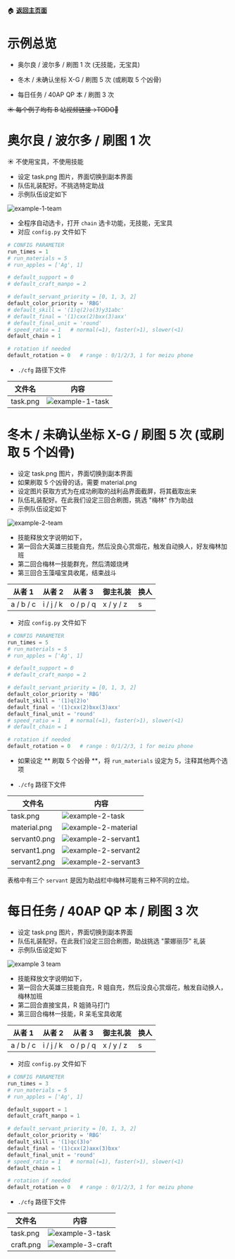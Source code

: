 :house: **[返回主页面](https://github.com/airbirdx/fgo-auto-run)**

# 示例总览

* 奥尔良 / 波尔多 / 刷图 1 次 (无技能，无宝具)

* 冬木 / 未确认坐标 X-G / 刷图 5 次 (或刷取 5 个凶骨)

* 每日任务 / 40AP QP 本 / 刷图 3 次

~~☀️ 每个例子均有 B 站视频链接→TODO🌌~~

# 奥尔良 / 波尔多 / 刷图 1 次

:sunny: 不使用宝具，不使用技能

* 设定 task.png 图片，界面切换到副本界面
* 队伍礼装配好。不挑选特定助战
* 示例队伍设定如下

![example-1-team](https://github.com/airbirdx/fgo-auto-run/blob/master/wiki/media/ex1_team.png)

* 全程序自动选卡，打开 `chain` 选卡功能，无技能，无宝具
* 对应 `config.py` 文件如下

```python
# CONFIG PARAMETER
run_times = 1
# run_materials = 5
# run_apples = ['Ag', 1]

# default_support = 0
# default_craft_manpo = 2

# default_servant_priority = [0, 1, 3, 2]
default_color_priority = 'RBG'
# default_skill = '(1)q(2)o(3)y31abc'
# default_final = '(1)cxx(2)bxx(3)axx'
# default_final_unit = 'round'
# speed_ratio = 1   # normal(=1), faster(>1), slower(<1)
default_chain = 1

# rotation if needed
default_rotation = 0   # range : 0/1/2/3, 1 for meizu phone
```

* `./cfg` 路径下文件

| 文件名   | 内容                |
| -------- | ------------------- |
| task.png | ![example-1-task](https://github.com/airbirdx/fgo-auto-run/blob/master/wiki/media/ex1_task.png) |

# 冬木 / 未确认坐标 X-G / 刷图 5 次 (或刷取 5 个凶骨)

* 设定 task.png 图片，界面切换到副本界面
* 如果刷取 5 个凶骨的话，需要 material.png
* 设定图片获取方式为在成功刷取的战利品界面截屏，将其截取出来
* 队伍礼装配好。在此我们设定三回合刷图，挑选 "梅林" 作为助战
* 示例队伍设定如下

![example-2-team](https://github.com/airbirdx/fgo-auto-run/blob/master/wiki/media/ex2_team.png)

* 技能释放文字说明如下，
* 第一回合大英雄三技能自充，然后没良心赏烟花，触发自动换人，好友梅林加班
* 第二回合梅林一技能群充，然后清姬烧烤
* 第三回合玉藻喵宝具收尾，结束战斗

| 从者 1     | 从者 2    | 从者 3     | 御主礼装  | 换人 |
| --------- | --------- | --------- | --------- | ---- |
| a / b / c | i / j / k | o / p / q | x / y / z | s    |

* 对应 `config.py` 文件如下

```python
# CONFIG PARAMETER
run_times = 5
# run_materials = 5
# run_apples = ['Ag', 1]

# default_support = 0
# default_craft_manpo = 2

# default_servant_priority = [0, 1, 3, 2]
default_color_priority = 'RBG'
default_skill = '(1)q(2)o'
default_final = '(1)cxx(2)bxx(3)axx'
default_final_unit = 'round'
# speed_ratio = 1   # normal(=1), faster(>1), slower(<1)
# default_chain = 1

# rotation if needed
default_rotation = 0   # range : 0/1/2/3, 1 for meizu phone
```

* 如果设定 ** 刷取 5 个凶骨 **，将 `run_materials` 设定为 5，注释其他两个选项

* `./cfg` 路径下文件

| 文件名       | 内容                                                         |
| ------------ | ------------------------------------------------------------ |
| task.png     | ![example-2-task](https://github.com/airbirdx/fgo-auto-run/blob/master/wiki/media/ex2_task.png) |
| material.png | ![example-2-material](https://github.com/airbirdx/fgo-auto-run/blob/master/wiki/media/ex2_material.png) |
| servant0.png | ![example-2-servant1](https://github.com/airbirdx/fgo-auto-run/blob/master/wiki/media/ex2_servant0.png) |
| servant1.png | ![example-2-servant2](https://github.com/airbirdx/fgo-auto-run/blob/master/wiki/media/ex2_servant1.png) |
| servant2.png | ![example-2-servant3](https://github.com/airbirdx/fgo-auto-run/blob/master/wiki/media/ex2_servant2.png) |

表格中有三个 `servant` 是因为助战栏中梅林可能有三种不同的立绘。

# 每日任务 / 40AP QP 本 / 刷图 3 次

* 设定 task.png 图片，界面切换到副本界面
* 队伍礼装配好。在此我们设定三回合刷图，助战挑选 "蒙娜丽莎" 礼装
* 示例队伍设定如下

![example 3 team](https://github.com/airbirdx/fgo-auto-run/blob/master/wiki/media/ex3_team.png)

* 技能释放文字说明如下，
* 第一回合大英雄三技能自充，R 姐自充，然后没良心赏烟花，触发自动换人，梅林加班
* 第二回合直接宝具，R 姐骑马打门
* 第三回合梅林一技能，R 呆毛宝具收尾

| 从者 1     | 从者 2    | 从者 3     | 御主礼装  | 换人 |
| --------- | --------- | --------- | --------- | ---- |
| a / b / c | i / j / k | o / p / q | x / y / z | s    |

* 对应 `config.py` 文件如下

```python
# CONFIG PARAMETER
run_times = 3
# run_materials = 5
# run_apples = ['Ag', 1]

default_support = 1
default_craft_manpo = 1

# default_servant_priority = [0, 1, 3, 2] 
default_color_priority = 'RBG'
default_skill = '(1)qc(3)o'
default_final = '(1)cxx(2)axx(3)bxx'
default_final_unit = 'round'
# speed_ratio = 1   # normal(=1), faster(>1), slower(<1)
default_chain = 1

# rotation if needed
default_rotation = 0   # range : 0/1/2/3, 1 for meizu phone
```

* `./cfg` 路径下文件

| 文件名    | 内容                                                         |
| --------- | ------------------------------------------------------------ |
| task.png  | ![example-3-task](https://github.com/airbirdx/fgo-auto-run/blob/master/wiki/media/ex3_task.png) |
| craft.png | ![example-3-craft](https://github.com/airbirdx/fgo-auto-run/blob/master/wiki/media/ex3_craft.png) |






